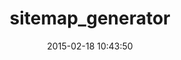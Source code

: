 ---
layout: post
title:  "sitemap_generator"
repo:   "kjvarga/sitemap_generator"
date:   2015-02-18 10:43:50
gemurl: http://github.com/kjvarga/sitemap_generator
---